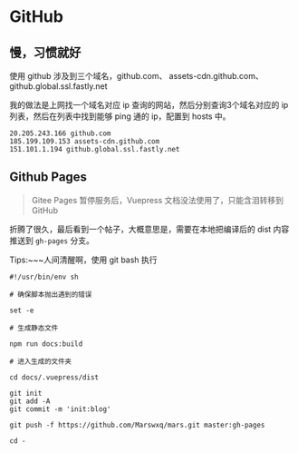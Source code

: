 # GitHub

## 慢，习惯就好

使用 github 涉及到三个域名，github.com、 assets-cdn.github.com、 github.global.ssl.fastly.net

我的做法是上网找一个域名对应 ip 查询的网站，然后分别查询3个域名对应的 ip 列表，然后在列表中找到能够 ping 通的 ip，配置到 hosts 中。

```
20.205.243.166 github.com
185.199.109.153 assets-cdn.github.com
151.101.1.194 github.global.ssl.fastly.net
```

## Github Pages

> Gitee Pages 暂停服务后，Vuepress 文档没法使用了，只能含泪转移到 GitHub

折腾了很久，最后看到一个帖子，大概意思是，需要在本地把编译后的 dist 内容推送到 `gh-pages` 分支。

Tips:~~~人间清醒啊，使用 git bash 执行

```shell
#!/usr/bin/env sh

# 确保脚本抛出遇到的错误

set -e

# 生成静态文件

npm run docs:build

# 进入生成的文件夹

cd docs/.vuepress/dist

git init
git add -A
git commit -m 'init:blog'

git push -f https://github.com/Marswxq/mars.git master:gh-pages

cd -
```
